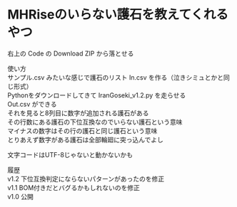 # MHRiseのいらない護石を教えてくれるやつ

右上の Code の Download ZIP から落とせる  

使い方  
サンプル.csv みたいな感じで護石のリスト In.csv を作る（泣きシミュとかと同じ形式）  
Pythonをダウンロードしてきて IranGoseki_v1.2.py を走らせる  
Out.csv ができる  
それを見ると8列目に数字が追加される護石がある  
その行数にある護石の下位互換なのでいらない護石という意味  
マイナスの数字はその行の護石と同じ護石という意味   
とりあえず数字がある護石は全部輪廻に突っ込んでよし  
  
文字コードはUTF-8じゃないと動かないかも  
  
履歴  
v1.2 下位互換判定にならないパターンがあったのを修正  
v1.1 BOM付きだとバグるかもしれないのを修正  
v1.0 公開  

